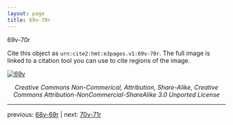 ```yaml
---
layout: page
title: 69v-70r
---
```


69v-70r

Cite this object as `urn:cite2:hmt:e3pages.v1:69v-70r`.  The full image is linked to a citation tool you can use to cite regions of the image.

[![69v](http://www.homermultitext.org/iipsrv?IIIF=/project/homer/pyramidal/deepzoom/hmt/e3bifolio/v1/E3_69v_70r.tif/full/800,/0/default.jpg)](http://www.homermultitext.org/ict2/?urn=urn:cite2:hmt:e3bifolio.v1:E3_69v_70r) 

<p style="text-align: center; font-style: italic;">Creative Commons Non-Commerical, Attribution, Share-Alike, Creative Commons Attribution-NonCommercial-ShareAlike 3.0 Unported License</p>

---

previous: [68v-69r](../68v-69r/) | next: [70v-71r](../70v-71r/)